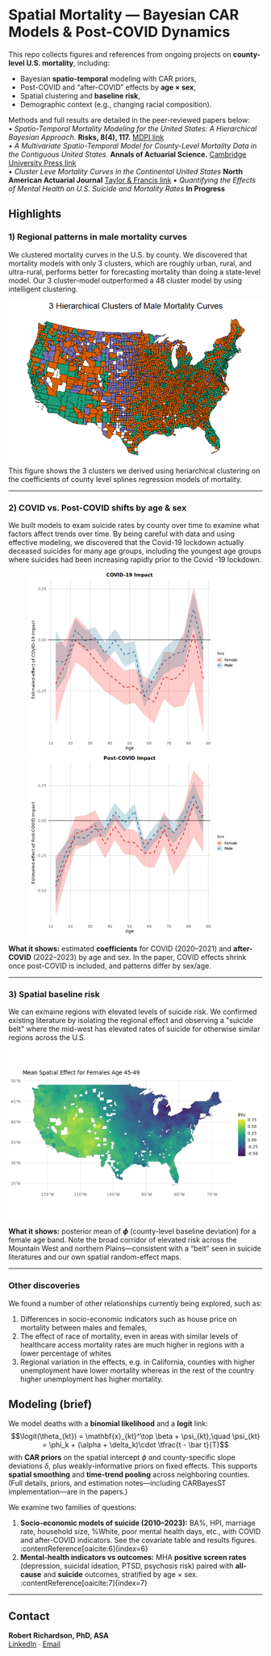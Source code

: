 # Spatial Mortality — Bayesian CAR Models & Post-COVID Dynamics

This repo collects figures and references from ongoing projects on **county-level U.S. mortality**, including:
- Bayesian **spatio-temporal** modeling with CAR priors,
- Post-COVID and “after-COVID” effects by **age × sex**,
- Spatial clustering and **baseline risk**,
- Demographic context (e.g., changing racial composition).

Methods and full results are detailed in the peer-reviewed papers below:  
•  *Spatio-Temporal Mortality Modeling for the United States: A Hierarchical Bayesian Approach.* **Risks, 8(4), 117.** [MDPI link](https://www.mdpi.com/2227-9091/8/4/117)  
•  *A Multivariate Spatio-Temporal Model for County-Level Mortality Data in the Contiguous United States.* **Annals of Actuarial Science.** [Cambridge University Press link](https://www.cambridge.org/core/journals/annals-of-actuarial-science/article/multivariate-spatiotemporal-model-for-countylevel-mortality-data-in-the-contiguous-united-states/96BF901C0B6ADE8F434D404653B665C2)  
• *Cluster Leve Mortality Curves in the Continental United States* **North American Actuarial Journal** [Taylor & Francis link](https://www.tandfonline.com/doi/abs/10.1080/10920277.2025.2463933)
•  *Quantifying the Effects of Mental Health on U.S. Suicide and Mortality Rates* **In Progress** 

## Highlights

### 1) Regional patterns in male mortality curves

We clustered mortality curves in the U.S. by county. We discovered that mortality models with only 3 clusters, which are roughly urban, rural, and ultra-rural, performs better for forecasting mortality than doing a state-level model. Our 3 cluster-model outperformed a 48 cluster model by using intelligent clustering. 

![3 Hierarchical Clusters of Male Mortality Curves](./images/mhc_3_map.png)
This figure shows the 3 clusters we derived using heriarchical clustering on the coefficients of county level splines regression models of mortality. 


---

### 2) COVID vs. Post-COVID shifts by age & sex
We built models to exam suicide rates by county over time to examine what factors affect trends over time. By being careful with data and using effective modeling, we discovered that the Covid-19 lockdown actually deceased suicides for many age groups, including the youngest age groups where suicides had been increasing rapidly prior to the Covid -19 lockdown. 
<div align="center">
  <img src="./images/_cred_int_covidTRUE_male_female-2.jpg" alt="COVID-19 impact by age and sex" width="420"/>
  <img src="./images/_cred_int_after_covidTRUE_male_female-2.jpg" alt="Post-COVID impact by age and sex" width="420"/>
</div>

**What it shows:** estimated **coefficients** for COVID (2020–2021) and **after-COVID** (2022–2023) by age and sex. In the paper, COVID effects shrink once post-COVID is included, and patterns differ by sex/age. 

---

### 3) Spatial baseline risk

We can exmaine regions with elevated levels of suicide risk. We confirmed existing literature by isolating the regional effect and observing a "suicide belt" where the mid-west has elevated rates of suicide for otherwise similar regions across the U.S.

![Mean Spatial Effect (phi) – females 45–49](./images/phi_by_county_F10-2.jpeg)

**What it shows:** posterior mean of **$\phi$** (county-level baseline deviation) for a female age band. Note the broad corridor of elevated risk across the Mountain West and northern Plains—consistent with a “belt” seen in suicide literatures and our own spatial random-effect maps.

---

### Other discoveries

We found a number of other relationships currently being explored, such as:
1) Differences in socio-economic indicators such as house price on mortality between males and females,
2) The effect of race of mortality, even in areas with similar levels of healthcare access mortality rates are much higher in regions with a lower percentage of whites
3) Regional variation in the effects, e.g. in California, counties with higher unemployment have lower mortality whereas in the rest of the country higher unemployment has higher mortality. 


## Modeling (brief)

We model deaths with a **binomial likelihood** and a **logit** link: $$\logit(\theta_{kt}) = \mathbf{x}_{kt}^\top \beta + \psi_{kt},\quad 
\psi_{kt} = \phi_k + (\alpha + \delta_k)\cdot \tfrac{t - \bar t}{T}$$
with **CAR priors** on the spatial intercept $\phi$ and county-specific slope deviations $\delta$, plus weakly-informative priors on fixed effects. This supports **spatial smoothing** and **time-trend pooling** across neighboring counties. (Full details, priors, and estimation notes—including CARBayesST implementation—are in the papers.) 

We examine two families of questions:

1) **Socio-economic models of suicide (2010–2023):** BA%, HPI, marriage rate, household size, %White, poor mental health days, etc., with COVID and after-COVID indicators. See the covariate table and results figures. :contentReference[oaicite:6]{index=6}  
2) **Mental-health indicators vs outcomes:** MHA **positive screen rates** (depression, suicidal ideation, PTSD, psychosis risk) paired with **all-cause** and **suicide** outcomes, stratified by age × sex. :contentReference[oaicite:7]{index=7}

---




## Contact

**Robert Richardson, PhD, ASA**  
[LinkedIn](https://www.linkedin.com/in/robert-richardson-a0597a174/) · [Email](mailto:richardson@stat.byu.edu)
